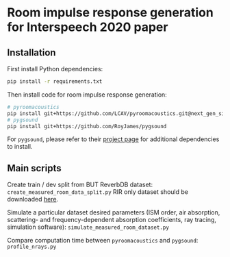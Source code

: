 # Room impulse response generation for Interspeech 2020 paper

## Installation

First install Python dependencies:
```bash
pip install -r requirements.txt
```

Then install code for room impulse response generation:
```bash
# pyroomacoustics
pip install git+https://github.com/LCAV/pyroomacoustics.git@next_gen_simulator
# pygsound
pip install git+https://github.com/RoyJames/pygsound
```

For `pygsound`, please refer to their [project page](https://github.com/RoyJames/pygsound)
for additional dependencies to install.

## Main scripts

Create train / dev split from BUT ReverbDB dataset: `create_measured_room_data_split.py`
RIR only dataset should be downloaded [here](https://speech.fit.vutbr.cz/software/but-speech-fit-reverb-database).

Simulate a particular dataset desired parameters (ISM order, air absorption, 
scattering- and frequency-dependent absorption coefficients, ray tracing, 
simulation software): `simulate_measured_room_dataset.py`

Compare computation time between `pyroomacoustics` and `pygsound`: `profile_nrays.py`

